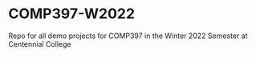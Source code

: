 # COMP397-W2022
Repo for all demo projects for COMP397 in the Winter 2022 Semester at Centennial College
